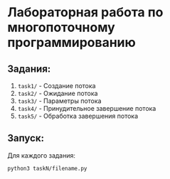 # Лабораторная работа по многопоточному программированию

## Задания:
1. `task1/` - Создание потока
2. `task2/` - Ожидание потока
3. `task3/` - Параметры потока
4. `task4/` - Принудительное завершение потока
5. `task5/` - Обработка завершения потока

## Запуск:
Для каждого задания:
```bash
python3 taskN/filename.py